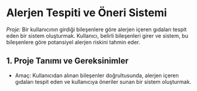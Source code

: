 # Alerjen Tespiti ve Öneri Sistemi

_Proje:_ Bir kullanıcının girdiği bileşenlere göre alerjen içeren gıdaları tespit eden bir sistem oluşturmak. Kullanıcı, belirli bileşenleri girer ve sistem, bu bileşenlere göre potansiyel alerjen riskini tahmin eder.

## 1. Proje Tanımı ve Gereksinimler

* Amaç: Kullanıcıdan alınan bileşenler doğrultusunda, alerjen içeren gıdaları tespit eden ve kullanıcıya öneriler sunan bir sistem oluşturmak.
